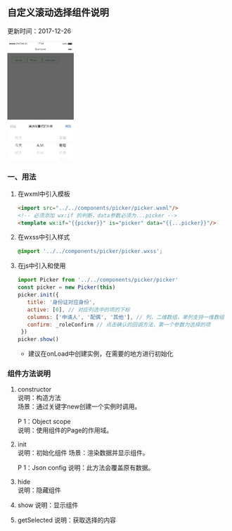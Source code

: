 ## 自定义滚动选择组件说明
更新时间：2017-12-26

<img src="./images/wxapp-components-picker.png" width="30%">

### 一、用法
1. 在wxml中引入模板
   ``` html
   <import src="../../components/picker/picker.wxml"/>
   <!-- 必须添加 wx:if 的判断，data参数必须为...picker -->
   <template wx:if="{{picker}}" is="picker" data="{{...picker}}"/>
   ```

2. 在wxss中引入样式
   ```scss
   @import '../../components/picker/picker.wxss';
   ```

3. 在js中引入和使用
    ```javascript
    import Picker from '../../components/picker/picker'
    const picker = new Picker(this)
    picker.init({
       title: '身份证对应身份',
       active: [0], // 对应列选中的项的下标
       columns: ['申请人', '配偶', '其他'], // 列，二维数组，单列支持一维数组
       confirm: _roleConfirm // 点击确认的回调方法，第一个参数为选择的项
     })
    picker.show()
    ```
    - 建议在onLoad中创建实例，在需要的地方进行初始化  

### 组件方法说明
1. constructor  
   说明：构造方法  
   场景：通过关键字new创建一个实例时调用。
     
   P 1：Object scope  
   说明：使用组件的Page的作用域。  
2. init  
   说明：初始化组件
   场景：渲染数据并显示组件。
   
   P 1：Json config
   说明：此方法会覆盖原有数据。 
3. hide  
   说明：隐藏组件
4. show
   说明：显示组件
5. getSelected 
   说明：获取选择的内容